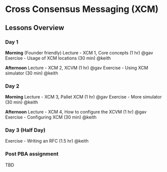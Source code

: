 # Cross Consensus Messaging (XCM)

## Lessons Overview

### Day 1

**Morning** (Founder friendly)
Lecture - XCM 1, Core concepts (1 hr) @gav
Exercise - Usage of XCM locations (30 min) @keith

**Afternoon**
Lecture - XCM 2, XCVM (1 hr) @gav
Exercise - Using XCM simulator (30 min) @keith

### Day 2

**Morning**
Lecture - XCM 3, Pallet XCM (1 hr) @gav
Exercise - More simulator (30 min) @keith

**Afternoon**
Lecture - XCM 4, How to configure the XCVM (1 hr) @gav
Exercise - Configuring XCM (30 min) @keith

### Day 3 (Half Day)

Exercise - Writing an RFC (1.5 hr) @keith

### Post PBA assignment

TBD
